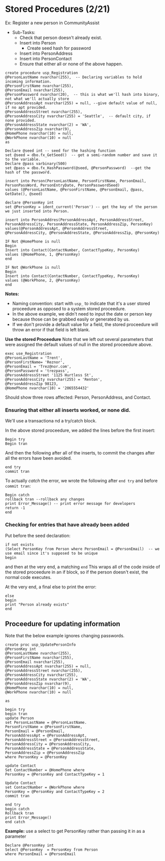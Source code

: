 


# Stored Procedures (2/21)

Ex: Register a new person in CommunityAssist
- Sub-Tasks:
  - Check that person doesn't already exist. 
  - Insert into Person
    - Create seed hash for password
  - Insert into PersonAddress
  - Insert into PersonContact
  - Ensure that either all or none of the above happen. 
  
```
create procedure usp_Registration
@PersonLastName nvarchar(255),  -- Declaring variables to hold incoming information. 
@PersonFirstName nvarchar(255),
@PersonEmail nvarchar(255),
@PersonPassword nvarchar(20),  -- this is what we'll hash into binary, not what we'll actually store
@PersonAddressApt nvarchar(255) = null, --give default value of null, if no apt provided. 
@PersonAddressStreet nvarchar(255),
@PersonAddressCity nvarchar(255) = 'Seattle',  -- default city, if none provided. 
@PersonAddressState nvarchar(2) = 'WA', 
@PersonAddressZip nvarchar(9),
@HomePhone nvarchar(10) = null,
@WorkPhone nvarchar(10) = null
as 

Declare @seed int -- seed for the hashing function
set @seed = dbo.fx_GetSeed()  -- get a semi-random number and save it to the variable. 
Declare @pass varbinary(500)
set @pass = dbo.fx_HashPassword(@seed, @PersonPassword)  --get the hash of the password. 

insert into Person(PersonLastName, PersonFirstName, PersonEmail,
PersonPassWord, PersonEntryDate, PersonPasswordSeed)
values (@PersonLastName, @PersonFirstName, @PersonEmail, @pass, GetDate(), @seed)

declare @PersonKey int 
set @PersonKey = ident_current('Person') -- get the key of the person we just inserted into Person. 

insert into PersonAddres(PersonAddressApt, PersonAddressStreet,
PersonAddressCity, PersonAddressState, PersonAddressZip, PersonKey)
values(@PersonAddressApt, @PersonAddressStreet,
@PersonAddressCity, @PersonAddresState, @PersonAddressZip, @PersonKey)

IF Not @HomePhone is null
Begin
Insert into Contact(ContactNumber, ContactTypeKey, PersonKey)
values (@HomePhone, 1, @PersonKey)
end

IF Not @WorkPhone is null
Begin
Insert into Contact(ContactNumber, ContactTypeKey, PersonKey)
values (@WorkPhone, 2, @PersonKey)
end 

```

**Notes:**
- Naming convention: start with `usp_` to indicate that it's a user stored proceedure as opposed to a system stored proceedure.
- In the above example, we didn't need to input the date or person key because those can be grabbed easily or generated by us. 
- If we don't provide a default value for a field, the stored proceedure will throw an error if that field is left blank. 


**Use the stored Proceedure**
Note that we left out several parameters that were assigned the default values of null in the stored proceedure above. 
```
exec use_Registration
@PersonLastName = 'Trent', 
@PersonFirstName= 'Reznor',
@PersonEmail = 'Trez@nor.com',
@PersonPassword = 'trezpass', 
@PersonAddressStreet '1125 Hurtless St',
@PersonAddressCity nvarchar(255) = 'Renton', 
@PersonAddressZip 98123,
@HomePhone nvarchar(10) = '2065554432'
```
Should show three rows affected: Person, PersonAddress, and Contact. 


### Ensuring that either all inserts worked, or none did.
We'll use a transactiona nd a try/catch block. 

In the above stored proceedure, we added the lines before the first insert: 
```
Begin try
Begin tran
```

And then the following after all of the inserts, to commit the changes after all the errors have been avoided. 
```
end try
commit tran
```

To actually *catch* the error, we wrote the following after `end try` and before `commit tran`: 
```
Begin catch 
rollback tran --rollback any changes
print Error_Message() -- print error message for developers
return -1
end
```

### Checking for entries that have already been added

Put before the seed declaration: 
```
if not exists
(Select PersonKey from Person where PersonEmail = @PersonEmail)  -- we use email since it's supposed to be unique
begin 
```
and then at the very end, a matching `end`
This wraps all of the code inside of the stored proceedure in an if block, so if the person doesn't exist, the normal code executes. 

At the very end, a final else to print the error: 
```
else
begin
print "Person already exists"
end
```

## Proceedure for updating information
Note that the below example ignores changing passwords. 
```
create proc usp_UpdatePersonInfo
@PersonKey int
@PersonLastName nvarchar(255), 
@PersonFirstName nvarchar(255),
@PersonEmail nvarchar(255),
@PersonAddressApt nvarchar(255) = null, 
@PersonAddressStreet nvarchar(255),
@PersonAddressCity nvarchar(255),
@PersonAddressState nvarchar(2) = 'WA', 
@PersonAddressZip nvarchar(9),
@HomePhone nvarchar(10) = null,
@WorkPhone nvarchar(10) = null

as 

begin try
begin tran
update Person
set PersonLastName = @PersonLastName. 
PersonFirstName = @PersonFirstName,
PersonEmail = @PersonEmail,
PersonAddressApt = @PersonAddressApt, 
PersonAddressStreet = @PersonAddressStreet,
PersonAddressCity = @PersonAddressCity,
PersonAddressState = @PersonAddressState,
PersonAddressZip = @PersonAddressZip
where PersonKey = @PersonKey

update Contact
Set ContactNumber = @HomePhone where 
PersonKey = @PersonKey and ContactTypeKey = 1

Update Contact 
set ContactNumber = @WorkPhone where
PersonKey = @PersonKey and ContactTypeKey = 2
commit tran

end try
begin catch
Rollback tran
print Error_Message()
end catch

```

**Example:** use a select to get PersonKey rather than passing it in as a parameter

```
Declare @PersonKey int
Select @PersonKey  = PersonKey from Person
where PersonEmail = @PersonEmail
```

